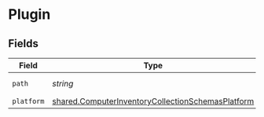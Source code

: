 # Plugin


## Fields

| Field                                                                                                                         | Type                                                                                                                          | Required                                                                                                                      | Description                                                                                                                   | Example                                                                                                                       |
| ----------------------------------------------------------------------------------------------------------------------------- | ----------------------------------------------------------------------------------------------------------------------------- | ----------------------------------------------------------------------------------------------------------------------------- | ----------------------------------------------------------------------------------------------------------------------------- | ----------------------------------------------------------------------------------------------------------------------------- |
| `path`                                                                                                                        | *string*                                                                                                                      | :heavy_minus_sign:                                                                                                            | N/A                                                                                                                           | ~/Library/Internet Plug-Ins                                                                                                   |
| `platform`                                                                                                                    | [shared.ComputerInventoryCollectionSchemasPlatform](../../../sdk/models/shared/computerinventorycollectionschemasplatform.md) | :heavy_minus_sign:                                                                                                            | N/A                                                                                                                           |                                                                                                                               |